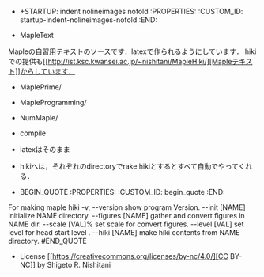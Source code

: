 * +STARTUP: indent nolineimages nofold
  :PROPERTIES:
  :CUSTOM_ID: startup-indent-nolineimages-nofold
  :END:

-  MapleText

Mapleの自習用テキストのソースです．latexで作られるようにしています．
hikiでの提供も[[http://ist.ksc.kwansei.ac.jp/~nishitani/MapleHiki/][Mapleテキスト]]からしています．

-  MaplePrime/
-  MapleProgramming/
-  NumMaple/

-  compile
-  latexはそのまま
-  hikiへは，それぞれのdirectoryでrake
   hikiとするとすべて自動でやってくれる．

* BEGIN\_QUOTE
  :PROPERTIES:
  :CUSTOM_ID: begin_quote
  :END:

For making maple hiki -v, --version show program Version. --init [NAME]
initialize NAME directory. --figures [NAME] gather and convert figures
in NAME dir. --scale [VAL]% set scale for convert figures. --level [VAL]
set level for head start level . --hiki [NAME] make hiki contents from
NAME directory. #END\_QUOTE

-  License [[https://creativecommons.org/licenses/by-nc/4.0/][CC BY-NC]]
   by Shigeto R. Nishitani
